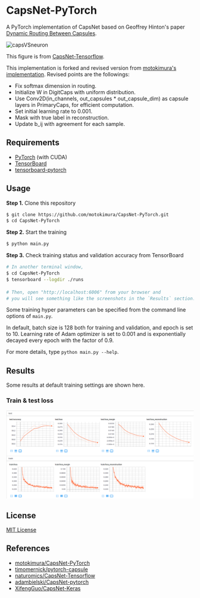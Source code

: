 # CapsNet-PyTorch

A PyTorch implementation of CapsNet based on Geoffrey Hinton's paper [Dynamic Routing Between Capsules](https://arxiv.org/abs/1710.09829).

![capsVSneuron](images/capsule_vs_neuron.png)

This figure is from [CapsNet-Tensorflow](https://github.com/naturomics/CapsNet-Tensorflow).

This implementation is forked and revised version from [motokimura's implementation](https://github.com/motokimura/CapsNet-PyTorch).
Revised points are the followings:

- Fix softmax dimension in routing.
- Initialize W in DigitCaps with uniform distribution.
- Use Conv2D(in\_channels, out\_capsules * out\_capsule\_dim) as capsule layers in PrimaryCaps, for efficient computation.
- Set initial learning rate to 0.001.
- Mask with true label in reconstruction.
- Update b\_ij with agreement for each sample.

## Requirements

- [PyTorch](http://pytorch.org/) (with CUDA)
- [TensorBoard](https://github.com/tensorflow/tensorboard)
- [tensorboard-pytorch](https://github.com/lanpa/tensorboard-pytorch)

## Usage

**Step 1.** Clone this repository

```bash
$ git clone https://github.com/motokimura/CapsNet-PyTorch.git
$ cd CapsNet-PyTorch
```

**Step 2.** Start the training

```bash
$ python main.py
```

**Step 3.** Check training status and validation accuracy from TensorBoard

```bash
# In another terminal window, 
$ cd CapsNet-PyTorch
$ tensorboard --logdir ./runs

# Then, open "http://localhost:6006" from your browser and 
# you will see something like the screenshots in the `Results` section.
```

Some training hyper parameters can be specified from the command line options of `main.py`. 

In default, batch size is 128 both for training and validation, and epoch is set to 10. 
Learning rate of Adam optimizer is set to 0.001 and is exponentially decayed every epoch with the factor of 0.9. 

For more details, type `python main.py --help`.

## Results

Some results at default training settings are shown here.

### Train & test loss

![](images/train_loss.png)

## License

[MIT License](LICENSE.txt)

## References

- [motokimura/CapsNet-PyTorch](https://github.com/motokimura/CapsNet-PyTorch)
- [timomernick/pytorch-capsule](https://github.com/timomernick/pytorch-capsule)
- [naturomics/CapsNet-Tensorflow](https://github.com/naturomics/CapsNet-Tensorflow)
- [adambielski/CapsNet-pytorch](https://github.com/adambielski/CapsNet-pytorch)
- [XifengGuo/CapsNet-Keras](https://github.com/XifengGuo/CapsNet-Keras)
